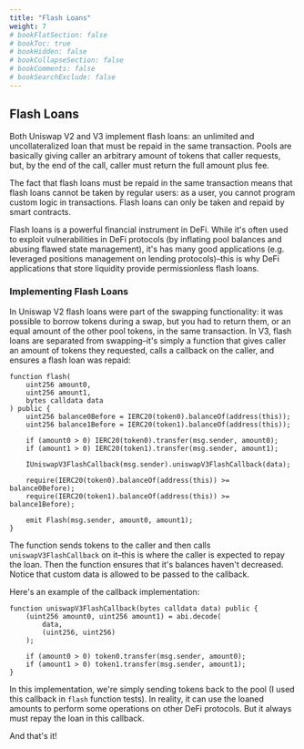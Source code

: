 ```yaml
---
title: "Flash Loans"
weight: 7
# bookFlatSection: false
# bookToc: true
# bookHidden: false
# bookCollapseSection: false
# bookComments: false
# bookSearchExclude: false
---
```


## Flash Loans

Both Uniswap V2 and V3 implement flash loans: an unlimited and uncollateralized loan that must be repaid in the same
transaction. Pools are basically giving caller an arbitrary amount of tokens that caller requests, but, by the end of
the call, caller must return the full amount plus fee.

The fact that flash loans must be repaid in the same transaction means that flash loans cannot be taken by regular users:
as a user, you cannot program custom logic in transactions. Flash loans can only be taken and repaid by smart contracts.

Flash loans is a powerful financial instrument in DeFi. While it's often used to exploit vulnerabilities in DeFi
protocols (by inflating pool balances and abusing flawed state management), it's has many good applications (e.g.
leveraged positions management on lending protocols)–this is why DeFi applications that store liquidity provide
permissionless flash loans.

### Implementing Flash Loans

In Uniswap V2 flash loans were part of the swapping functionality: it was possible to borrow tokens during a swap, but
you had to return them, or an equal amount of the other pool tokens, in the same transaction. In V3, flash loans are
separated from swapping–it's simply a function that gives caller an amount of tokens they requested, calls a callback
on the caller, and ensures a flash loan was repaid:

```solidity
function flash(
    uint256 amount0,
    uint256 amount1,
    bytes calldata data
) public {
    uint256 balance0Before = IERC20(token0).balanceOf(address(this));
    uint256 balance1Before = IERC20(token1).balanceOf(address(this));

    if (amount0 > 0) IERC20(token0).transfer(msg.sender, amount0);
    if (amount1 > 0) IERC20(token1).transfer(msg.sender, amount1);

    IUniswapV3FlashCallback(msg.sender).uniswapV3FlashCallback(data);

    require(IERC20(token0).balanceOf(address(this)) >= balance0Before);
    require(IERC20(token1).balanceOf(address(this)) >= balance1Before);

    emit Flash(msg.sender, amount0, amount1);
}
```

The function sends tokens to the caller and then calls `uniswapV3FlashCallback` on it–this is where the caller is expected
to repay the loan. Then the function ensures that it's balances haven't decreased. Notice that custom data is allowed
to be passed to the callback.

Here's an example of the callback implementation:

```solidity
function uniswapV3FlashCallback(bytes calldata data) public {
    (uint256 amount0, uint256 amount1) = abi.decode(
        data,
        (uint256, uint256)
    );

    if (amount0 > 0) token0.transfer(msg.sender, amount0);
    if (amount1 > 0) token1.transfer(msg.sender, amount1);
}
```

In this implementation, we're simply sending tokens back to the pool (I used this callback in `flash` function tests).
In reality, it can use the loaned amounts to perform some operations on other DeFi protocols. But it always must repay
the loan in this callback.

And that's it!